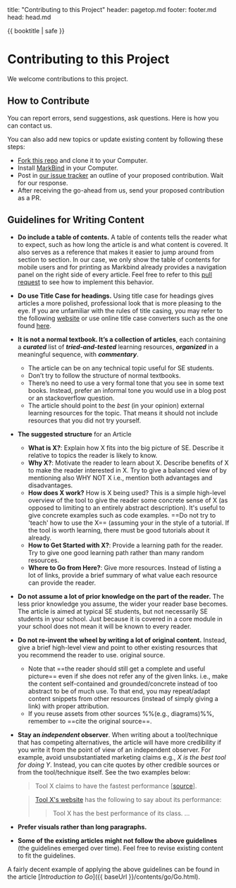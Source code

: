 <frontmatter>
  title: "Contributing to this Project"
  header: pagetop.md
  footer: footer.md
  head: head.md
</frontmatter>

<div class="website-content">

{{ booktitle | safe }}

# Contributing to this Project

We welcome contributions to this project.

## How to Contribute

You can report errors, send suggestions, ask questions. <trigger trigger="click" for="modal:contributing-contactInfo">Here</trigger> is how you can contact us.

You can also add new topics or update existing content by following these steps:
* [Fork this repo](https://github.com/se-edu/learningresources/fork) and clone it to your Computer.
* Install [MarkBind](https://markbind.github.io) in your Computer.
* Post in [our issue tracker](https://github.com/nus-oss/learningresources/issues) an outline of your proposed contribution. Wait for our response.
* After receiving the go-ahead from us, send your proposed contribution as a PR.

<modal large header="How to contact us" id="modal:contributing-contactInfo">
  <include src="about.md#contact-info" />
</modal>

## Guidelines for Writing Content

* **Do include a table of contents.** A table of contents tells the reader what to expect, such as how long the article is and what content is covered. It also serves as a reference that makes it easier to jump around from section to section. In our case, we only show the table of contents for mobile users and for printing as Markbind already provides a navigation panel on the right side of every article. Feel free to refer to this [pull request](https://github.com/se-edu/learningresources/pull/185) to see how to implement this behavior.
* **Do use Title Case for headings.** Using title case for headings gives articles a more polished, professional look that is more pleasing to the eye. If you are unfamiliar with the rules of title casing, you may refer to the following [website](https://apastyle.apa.org/style-grammar-guidelines/capitalization/title-case) or use online title case converters such as the one found [here](https://titlecase.com/).
* **It is not a normal textbook. It’s a collection of articles**, each containing a **_curated_** list of **_tried-and-tested_** learning resources, **_organized_** in a meaningful sequence, with **_commentary_**.
  * The article can be on any technical topic useful for SE students.
  * Don’t try to follow the structure of normal textbooks.
  * There’s no need to use a very formal tone that you see in some text books. Instead, prefer an informal tone you would use in a blog post or an stackoverflow question.
  * The article should point to the _best_ (in your opinion) external learning resources for the topic. That means it should not include resources that you did not try yourself.
* ****The suggested structure**** for an Article
  * **What is X?**: Explain how X fits into the big picture of SE. Describe it relative to topics the reader is likely to know.
  * **Why X?**: Motivate the reader to learn about X. Describe benefits of X to make the reader interested in X. Try to give a balanced view of by mentioning also WHY NOT X i.e., mention both advantages and disadvantages.
  * **How does X work?** How is X being used? This is a simple high-level overview of the tool to give the reader some concrete sense of X (as opposed to limiting to an entirely abstract description). It's useful to give concrete examples such as code examples. ==Do not try to 'teach' how to use the X== (assuming your in the style of a tutorial. If the tool is worth learning, there must be good tutorials about it already.
  * **How to Get Started with X?**: Provide a learning path for the reader. Try to give one good learning path rather than many random resources.
  * **Where to Go from Here?**: Give more resources. Instead of listing a lot of links, provide a brief summary of what value each resource can provide the reader.
* **Do not assume a lot of prior knowledge on the part of the reader.** The less prior knowledge you assume, the wider your reader base becomes. The article is aimed at typical SE students, but not necessarily SE students in your school. Just because it is covered in a core module in your school does not mean it will be known to every reader.
* **Do not re-invent the wheel by writing a lot of original content.** Instead, give a brief high-level view and point to other existing resources that you recommend the reader to use.
  original source.
  * Note that ==the reader should still get a complete and useful picture== even if she does not refer any of the given links. i.e., make the content self-contained and grounded/concrete instead of too abstract to be of much use. To that end, you may repeat/adapt content snippets from other resources (instead of simply giving a link) with proper attribution.
  * If you reuse assets from other sources %%(e.g., diagrams)%%, remember to ==cite the original source==.
* **Stay an _independent_ observer**. When writing about a tool/technique that has competing alternatives, the article will have more credibility if you write it from the point of view of an independent observer. For example, avoid unsubstantiated marketing claims e.g., _X is the best tool for doing Y_. Instead, you can cite quotes by other credible sources or from the tool/technique itself. See the two examples below:
  > Tool X claims to have the fastest performance [[source]()].
  
  > [Tool X's website]() has the following to say about its performance:
  >> Tool X has the best performance of its class. ...
* **Prefer visuals rather than long paragraphs.**
* **Some of the existing articles might not follow the above guidelines** (the guidelines emerged over time). Feel free to revise existing content to fit the guidelines.

<box type="tip">

A fairly decent example of applying the above guidelines can be found in the article [_Introduction to Go_]({{ baseUrl }}/contents/go/Go.html).
</box>



</div>
